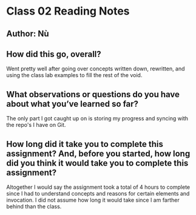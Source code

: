 # Class 02 Reading Notes

## Author: Nù

## How did this go, overall?

Went pretty well after going over concepts written down, rewritten, and using the class lab examples to fill the rest of the void.

## What observations or questions do you have about what you’ve learned so far?

The only part I got caught up on is storing my progress and syncing with the repo's I have on Git.

## How long did it take you to complete this assignment? And, before you started, how long did you think it would take you to complete this assignment?

Altogether I would say the assignment took a total of 4 hours to complete since I had to understand concepts and reasons for certain elements and invocation. I did not assume how long it would take since I am farther behind than the class.
